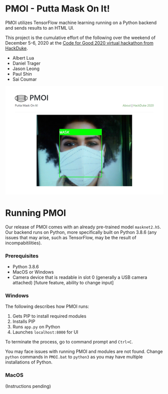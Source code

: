 # PMOI - Putta Mask On It!

PMOI utilizes TensorFlow machine learning running on a Python backend and sends results to an HTML UI.

This project is the cumulative effort of the following over the weekend of December 5-6, 2020 at the [Code for Good 2020 virtual hackathon from HackDuke](https://hackduke.org/).
* Albert Lua
* Daniel Trager
* Jason Leong
* Paul Shin
* Sai Coumar

![Sample UI screenshot](https://github.com/saiccoumar/PMOI/blob/main/sample.png?raw=true)

# Running PMOI
Our release of PMOI comes with an already pre-trained model `masknet2.h5`. Our backend runs on Python, more specifically built on Python 3.8.6 (any issues that may arise, such as TensorFlow, may be the result of incompabitilities).

### Prerequisites
* Python 3.8.6
* MacOS or Windows
* Camera device that is readable in slot 0 (generally a USB camera attached) [future feature, ability to change input]

### Windows
The following describes how PMOI runs:
1. Gets PIP to install required modules
2. Installs PIP
3. Runs `app.py` on Python
4. Launches `localhost:8000` for UI

To terminate the process, go to command prompt and `Ctrl+C`.

You may face issues with running PMOI and modules are not found. Change `python` commands in `PMOI.bat` to `python3` as you may have multiple installations of Python.

### MacOS
(Instructions pending)
